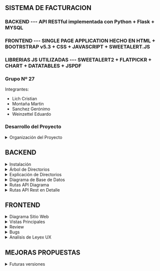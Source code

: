 ## SISTEMA DE FACTURACION 
### BACKEND --- API RESTful implementada con Python + Flask + MYSQL
### FRONTEND --- SINGLE PAGE APPLICATION HECHO EN HTML + BOOTRSTRAP v5.3 + CSS + JAVASCRIPT + SWEETALERT.JS
### LIBRERIAS JS UTILIZADAS --- SWEETALERT2 + FLATPICKR + CHART + DATATABLES + JSPDF


### Grupo Nº 27
Integrantes:
- Lich Cristian
- Montaña Martin
- Sanchez Gerónimo
- Weinzettel Eduardo

### Desarrollo del Proyecto

<details>
<summary>Organización del Proyecto</summary>
	
### Estructura del Repositorio
El desarrollo de nuestro proyecto se ha llevado a cabo de manera estructurada, dividiendo las tareas entre dos ramas principales: Backend y Frontend. GitHub ha sido la herramienta clave para gestionar el versionado de nuestro código, permitiéndonos colaborar de manera efectiva y mantener un flujo de trabajo organizado.

### Backend
En la rama Backend, nos centramos en la construcción de la APIRestful que sirve como columna vertebral de nuestra aplicación. Desde esta rama, se han creado las diversas funcionalidades, rutas y modelos de cada entidad de nuestra base de datos. Cada componente ha sido diseñado para garantizar un modelo generalizado y reutilizable.

### Frontend
En la rama Frontend, nos dedicamos a desarrollar la interfaz de usuario, utilizando HTML y Bootstrap como esqueleto principal. Estos componentes son responsables de recibir y mostrar los datos al usuario de manera intuitiva y atractiva. La integración con el backend se lleva a cabo mediante JavaScript vanilla, aprovechando las promesas para establecer una comunicación entre el cliente y el servidor.

### Validación y Pruebas
Una vez completada la fase inicial del desarrollo, nos centramos en la validación y prueba de nuestras implementaciones. Utilizamos Thunder Client como nuestra herramienta de testeo para comprobar las rutas de la API. Esto nos asegura que todas las operaciones se ejecuten según lo previsto y que la comunicación entre el frontend y el backend sea confiable.


Con esta sólida estructura y metodología de desarrollo, nuestro proyecto avanza hacia la creación de una aplicación robusta. La colaboración entre las ramas Backend y Frontend, respaldada por las capacidades de GitHub, nos permite mantener un código base coherente y escalable a medida que continuamos implementando nuevas funcionalidades y mejoras.

</details>



## BACKEND

<details>
<summary>Instalación</summary>
	
1. Crear directorio de proyecto (PROYECTO)

2. Crear entorno virtual    **py -3 -m venv .venv**

3. Activamos el entorno virtual  **.\.venv\Scripts\activate**

4. Creamos el archivo de requisitos
 - **requirements.txt**
	+ flask == 2.3.3
	+ flask-mysqldb == 1.0.1
	+ PyJWT == 2.8.0
	+ flask-cors

5. Instalar dependencias    **pip install -r requirements.txt** 

</details>

<details>
<summary>Árbol de Directorios</summary>

6. Crear estructura de directorios
	* /PROYECTO
		* /PROYECTO/backend/api
			+ /PROYECTO/backend/api/routes
				* /PROYECTO/backend/api/routes/client.py
			+ /PROYECTO/backend/api/models
				* /PROYECTO/backend/api/models/client.py
			+ /PROYECTO/backend/api/db
				* /PROYECTO/backend/api/db/dp.py
			+ /PROYECTO/backend/api/thunder-collection
			+ /PROYECTO/backend/api/__init__.py
			+ /PROYECTO/backend/api/utils.py
			+ /PROYECTO/backend/api/PWGenerator.py
		* /PROYECTO/backend/main.py
		* /PROYECTO/backend/requirements.txt
		* /PROYECTO/backend/endpointments.txt

  		* /PROYECTO/frontend
			+ /PROYECTO/frontend/img
    			+ /PROYECTO/frontend/js
      				* /PROYECTO/frontend/js/CRUD_clientes.js
      			+ /PROYECTO/frontend/styles
      		* /PROYECTO/frontend/dashboard.html
      		* /PROYECTO/frontend/index.html

</details>

<details>
<summary>Explicación de Directorios</summary>	

### Directorios 
+ /backend carpeta principal donde se concentra la logica del proyecto
+ /backend/api organiza la estructura interna de la aplicación.
+ /backend/api/routes contiene todos los archivos relacionados con las creaciones de rutas, cada uno agrupando las rutas referidas a un mismo recurso.
+ /backend/api/models contiene todos los archivos relacionados con las definiciones de clases, principalmente para facilitar el formateo de datos desde la BD en formato JSON.
+ /backend/api/db contiene lo relacionado a la configuración y conección a la BD.

+ /frontend carpeta principal donde se organiza los archivos HTML, CSS y Javascript
+ /frontend/js contiene los archivos necesarios para realizar los fetch al back y aplicar el dinamismo al sitio web
+ /frontend/styles contiene las hojas de estilo del sitio
+ /frontend- se encuentran los archivos HTML
</details>

<details>
<summary>Diagrama de Base de Datos</summary>

A continuación un diagrama de la base de datos implementada en mysql.
En el repositorio se encuentra el script para crear la misma.
	
![image](https://github.com/mmontana83/proyecto-upso/assets/101347311/ab5e6b80-e615-417d-bf7d-c5df1cd8457c)

En cuanto al acceso a la base de datos, se decidió por el uso de stored procedures en MySQL en lugar de ejecutar consultas directamente desde el lenguaje de programación. Esto tiene varias ventajas y puede ser conveniente en ciertos escenarios. A continuación algunas razones:

### Reutilización de Código:
Almacenar consultas complejas en un procedimiento almacenado permite reutilizar el código en diferentes partes de tu aplicación sin tener que repetir la lógica de la consulta en cada lugar. Esto facilita el mantenimiento y la consistencia del código.

### Seguridad:
Los procedimientos almacenados pueden proporcionar una capa adicional de seguridad al limitar el acceso directo a las tablas y vistas. Se pueden conceder permisos específicos solo para ejecutar el procedimiento almacenado y no directamente sobre las tablas, reduciendo así el riesgo de inyección de SQL.

### Optimización del Rendimiento:
Los stored procedures se pueden compilar y almacenar en caché, lo que puede mejorar el rendimiento en comparación con la ejecución de consultas directas desde el código. Esto es especialmente útil cuando se trata de consultas complejas que se ejecutan con frecuencia.

### Abstracción de la Lógica de Negocio:
Al mover la lógica de negocio a procedimientos almacenados, se puede separar claramente la capa de acceso a datos de la lógica de la aplicación. Esto mejora la modularidad y facilita futuros cambios en la lógica sin afectar directamente a las consultas en el código.

### Facilidad en Mantenimiento:
Cambios en la lógica de la base de datos, como ajustes en las consultas o la estructura de las tablas, pueden gestionarse de manera centralizada en el stored procedure sin necesidad de modificar el código de la aplicación.

### Transacciones:
Los stored procedures pueden contener transacciones, lo que permite ejecutar varias consultas como una única unidad atómica. Esto garantiza la consistencia de los datos, ya que todas las operaciones se realizan correctamente o ninguna se realiza.
Es importante mencionar que, si bien los stored procedures tienen ventajas, también tienen algunas desventajas, como una mayor complejidad en el manejo del código y una dependencia más fuerte de la base de datos específica. 
	
</details>

<details>
<summary>Rutas API Diagrama</summary>

![image](https://github.com/mmontana83/proyecto-upso/assets/101347311/935e448e-3f91-41fd-8877-d6fcb06e09e9)
	
</details>

<details>
<summary>Rutas API Rest en Detalle</summary>
	
<Rule '/login' (POST, OPTIONS) -> login>
- Parámetros de Entrada: Authentication <Username, Password>
- Json Body: None
- Json Salida: {"apellido", "email", "id_usuario", "nombre", "telefono", "token"}, 200, 401, 409

<Rule '/usuario/<id_usuario>/cliente' (GET, HEAD, OPTIONS) -> get_clientes_by_usuario>
- Parámetros de entrada: <id_usuario>
- Json Headers: user-id = <id_usuario>, x-access-token = token
- Json Body: None
- Json Respuesta: [{ "apellido", "condicionIVA", "direccion", "email", "empresa", "id_cliente", "nombre", "telefono"}, …], 200, 401, 409

<Rule '/usuario/<id_usuario>/cliente' (POST, OPTIONS) -> registrar_cliente>
- Parámetros de entrada: <id_usuario>
- Json Headers: user-id = <id_usuario>, x-access-token = token
- Json Body: {"id_cliente", "nombre", "apellido", "empresa",  "email", "telefono",  "direccion", "id_tipoCondicionIVA"}
- Json Respuesta: 200, 401, 409

<Rule '/usuario/<id_usuario>/cliente/<id_cliente>' (GET, HEAD, OPTIONS) -> get_cliente_by_id_cliente>
- Parámetros de entrada: <id_usuario>, <id_cliente>
- Json Headers: user-id = <id_usuario>, x-access-token = token
- Json Body: None
- Json Respuesta: { "apellido", "condicionIVA", "direccion", "email", "empresa", "estado", "id_cliente", "nombre", "telefono"}, 200, 401, 409

<Rule '/usuario/<id_usuario>/cliente/<id_cliente>' (POST, OPTIONS) -> actualizar_cliente>
- Parámetros de entrada: <id_usuario>, <id_cliente>
- Json Headers: user-id = <id_usuario>, x-access-token = token
- Json Body: { "nombre", "apellido", "empresa", "email", "telefono", "direccion", "id_tipoCondicionIVA"}
- Json Salida: Respuesta 200, 401, 409

<Rule '/usuario/<id_usuario>/cliente/<id_cliente>' (DELETE, OPTIONS) -> eliminar_cliente>
- Parámetros de entrada: <id_usuario>, <id_cliente>
- Json Headers: user-id = <id_usuario>, x-access-token = token
- Json Body: None
- Json Salida: Respuesta 200, 401, 409

<Rule '/usuario/<id_usuario>/cliente/<id_cliente>' (PUT, OPTIONS) -> alta_cliente>
- Parámetros de entrada: <id_usuario>, <id_cliente>
- Json Headers: user-id = <id_usuario>, x-access-token = token
- Json Body: None
- Json Salida: Respuesta 200, 401, 409

<Rule '/usuario/<id_usuario>/cliente/<id_cliente>/estado' (GET, HEAD, OPTIONS) -> get_estadocliente_by_id_cliente>
- Parámetros de entrada: <id_usuario>, <id_cliente>
- Json Headers: user-id = <id_usuario>, x-access-token = token
- Json Body: None
- Json Salida: Respuesta 200, 401, 409

<Rule '/usuario/<id_usuario>/facturas' (GET, HEAD, OPTIONS) -> get_facturas_by_usuario>
- Parámetros de entrada: <id_usuario>
- Json Headers: user-id = <id_usuario>, x-access-token = token
- Json Body: None
- Json Salida: [{"condicionIVA", "condicionVenta", "direccion", "fecha", "id_cliente", "nroFactura", "razonSocial", "telefono", "tipoFactura", "total"},…] 200, 401, 409

<Rule '/usuario/<id_usuario>/cliente/<id_cliente>/factura' (GET, HEAD, OPTIONS) -> get_facturas_by_cliente>
- Parámetros de entrada: <id_usuario>, <id_cliente>
- Json Headers: user-id = <id_usuario>, x-access-token = token
- Json Body: None
- Json Salida: [{"condicionIVA", "condicionVenta", "direccion", "fecha", "id_cliente", "nroFactura", "razonSocial", "telefono", "tipoFactura", "total"},…] 200, 401, 409

<Rule '/usuario/<id_usuario>/cliente/<id_cliente>/factura' (POST, OPTIONS) -> insertarFactura>
- Parámetros de entrada: <id_usuario>, <id_cliente>
- Json Headers: user-id = <id_usuario>, x-access-token = token
- Json Body: {"encabezado": {"fecha","total","id_tipoFactura","id_condicionVenta": 2},"detalle": [{"id_producto", "cantidad", "precio"},…]}
- Json Salida: Respuesta 200, 401, 409

<Rule '/usuario/<id_usuario>/cliente/<id_cliente>/factura/<nroFactura>' (GET, HEAD, OPTIONS) -> get_factura_by_cliente>
- Parámetros de entrada: <id_usuario>, <id_cliente>
- Json Headers: user-id = <id_usuario>, x-access-token = token
- Json Body: None
- Json Salida: [“encabezado”: {"condicionIVA", "condicionVenta", "direccion", "fecha", "id_cliente", "nroFactura", "razonSocial", "telefono", "tipoFactura", "total"}, “detalle”:[{"cantidad", "precio", "precioTotal", "producto"},…]] 200, 401, 409

<Rule '/usuario/<id_usuario>/ultimoNroFactura' (GET, HEAD, OPTIONS) -> get_ultimoNroFactura_by_usuario>
- Parámetros de entrada: <id_usuario>, <id_cliente>
- Json Headers: user-id = <id_usuario>, x-access-token = token
- Json Body: None
- Json Salida: {"id_cliente", "ultimoNroFactura"} 200, 401, 409

<Rule '/dashboard/listarTipoCondicionIVA' (GET, HEAD, OPTIONS) -> mostrarTipoCondicionIVA>
- Parámetros de entrada: None
- Json Headers: user-id = <id_usuario>, x-access-token = token
- Json Body: None
- Json Salida: [{"descripcion", "id_tipoCondicionIVA"},…], 200, 401, 409

<Rule '/dashboard/listarTipoFactura' (GET, HEAD, OPTIONS) -> mostrarTipoFactura>
- Parámetros de entrada: None
- Json Headers: user-id = <id_usuario>, x-access-token = token
- Json Body: None
- Json Salida: [{"id_tipoFactura", "tipoFactura"},…], 200, 401, 409

<Rule '/dashboard/listarTipoProducto' (GET, HEAD, OPTIONS) -> mostrarTipoProducto>
- Parámetros de entrada: None
- Json Headers: user-id = <id_usuario>, x-access-token = token
- Json Body: None
- Json Salida: [{"id_tipoProducto", "tipoProducto"},…], 200, 401, 409

<Rule '/dashboard/listarTipoCondicionVenta' (GET, HEAD, OPTIONS) -> mostrarTipoCondicionVenta>
- Parámetros de entrada: None
- Json Headers: user-id = <id_usuario>, x-access-token = token
- Json Body: None
- Json Salida: [{"descripcion ", "id_tipoCondicionVenta"},…], 200, 401, 409

<Rule '/usuario/<id_usuario>/dashboard/controlStock' (GET, HEAD, OPTIONS) -> get_controlStock>
- Parámetros de entrada: <id_usuario>
- Json Headers: user-id = <id_usuario>, x-access-token = token
- Json Body: None
- Json Salida: [{"Producto", "Stock"},…], 200, 401, 409

<Rule '/usuario/<id_usuario>/dashboard/historialVentas' (GET, HEAD, OPTIONS) -> get_historialVentas>
- Parámetros de entrada: <id_usuario>
- Json Headers: user-id = <id_usuario>, x-access-token = token
- Json Body: None
- Json Salida: {…,“2022”: {"Mes", "Venta"},…], “2023” : {"Mes", "Venta"},…],…}, 200, 401, 409

<Rule '/usuario/<id_usuario>/dashboard/movimientoStock' (GET, HEAD, OPTIONS) -> get_movimientoStock>
- Parámetros de entrada: <id_usuario>
- Json Headers: user-id = <id_usuario>, x-access-token = token
- Json Body: None
- Json Salida: [{"Cliente","Factura","Fecha", "Movimiento", "Precio", "Producto"},…], 200, 401, 409

<Rule '/usuario/<id_usuario>/dashboard/rankingVentasByCliente' (GET, HEAD, OPTIONS) -> get_rankingVentasByCliente>
- Parámetros de entrada: <id_usuario>
- Json Headers: user-id = <id_usuario>, x-access-token = token
- Json Body: None
- Json Salida: [{"Cliente","Venta"},…], 200, 401, 409

<Rule '/usuario/<id_usuario>/dashboard/rankingVentasByProducto' (GET, HEAD, OPTIONS) -> get_rankingVentasByProducto>
- Parámetros de entrada: <id_usuario>
- Json Headers: user-id = <id_usuario>, x-access-token = token
- Json Body: None
- Json Salida: [{"Producto","Venta"},…], 200, 401, 409

<Rule '/usuario/<id_usuario>/dashboard/rankingVentasByServicio' (GET, HEAD, OPTIONS) -> get_rankingVentasByServicio>
- Parámetros de entrada: <id_usuario>
- Json Headers: user-id = <id_usuario>, x-access-token = token
- Json Body: None
- Json Salida: [{"Servicio","Venta"},…], 200, 401, 409

<Rule '/usuario/<id_usuario>/dashboard/ventasTotales' (GET, HEAD, OPTIONS) -> get_ventasTotales>
- Parámetros de entrada: <id_usuario>
- Json Headers: user-id = <id_usuario>, x-access-token = token
- Json Body: None
- Json Salida: {“VentasTotales”}, 200, 401, 409

<Rule '/usuario/<id_usuario>/dashboard/ventasTotalesMesActual' (GET, HEAD, OPTIONS) -> get_ventasTotalesMesActual>
- Parámetros de entrada: <id_usuario>
- Json Headers: user-id = <id_usuario>, x-access-token = token
- Json Body: None
- Json Salida: {“VentasTotalesMesActual”}, 200, 401, 409

<Rule '/usuario/<id_usuario>/dashboard/clientesActivos' (GET, HEAD, OPTIONS) -> get_clientesActivos>
- Parámetros de entrada: <id_usuario>
- Json Headers: user-id = <id_usuario>, x-access-token = token
- Json Body: None
- Json Salida: {“ClientesActivos”}, 200, 401, 409

<Rule '/usuario/<id_usuario>/producto/<codigoProducto>' (POST, OPTIONS) -> actualizar_producto>
- Parámetros de entrada: <id_usuario>, <codigoProducto>
- Json Headers: user-id = <id_usuario>, x-access-token = token
- Json Body: { "producto", "descripcion", "precio", "stock", "id_tipoProducto"}
- Json Salida: Respuesta 200, 401, 409

<Rule '/usuario/<id_usuario>/producto/<codigoProducto>' (PUT, OPTIONS) -> post_alta_producto_by_usuario>
- Parámetros de entrada: <id_usuario>, <codigoProducto >
- Json Headers: user-id = <id_usuario>, x-access-token = token
- Json Body: None
- Json Salida: Respuesta 200, 401, 409

<Rule '/usuario/<id_usuario>/producto/<codigoProducto>' (GET, HEAD, OPTIONS) -> get_producto_by_id_usuario>
- Parámetros de entrada: <id_usuario>, <codigoProducto >
- Json Headers: user-id = <id_usuario>, x-access-token = token
- Json Body: None
- Json Salida: {"codigoProducto", "descripcion", "id_producto", "id_tipoProducto", "precio", "producto", "stock"} Respuesta 200, 401, 409

<Rule '/usuario/<id_usuario>/productos' (GET, HEAD, OPTIONS) -> get_productos_by_id_usuario>
- Parámetros de entrada: <id_usuario>, <codigoProducto >
- Json Headers: user-id = <id_usuario>, x-access-token = token
- Json Body: None
- Json Salida: [{"codigoProducto", "descripcion", "id_producto", "id_tipoProducto", "precio", "producto", "stock"},…] Respuesta 200, 401, 409

<Rule '/usuario/<id_usuario>/producto/<codigoProducto>' (DELETE, OPTIONS) -> eliminar_producto>
- Parámetros de entrada: <id_usuario>, <codigoProducto>
- Json Headers: user-id = <id_usuario>, x-access-token = token
- Json Body: None
- Json Salida: Respuesta 200, 401, 409

<Rule '/usuario/<id_usuario>/producto/' (POST, OPTIONS) -> insertar_producto>
- Parámetros de entrada: <id_usuario>
- Json Headers: user-id = <id_usuario>, x-access-token = token
- Json Body: {"codigoProducto”, “producto”, “descripción”, “precio”, “stock”, “id_tipoProducto”}
- Json Respuesta: 200, 401, 409

<Rule '/usuario/<id_usuario>/producto/<id_producto>/stock' (GET, HEAD, OPTIONS) -> get_stock_by_codigoProducto>])
- Parámetros de entrada: <id_usuario>, <id_producto>
- Json Headers: user-id = <id_usuario>, x-access-token = token
- Json Body: {"id_tipoProducto”, “stock”}
- Json Respuesta: 200, 401, 409

</details>

## FRONTEND

<details>
<summary>Diagrama Sitio Web</summary>

![image](https://github.com/mmontana83/proyecto-upso/assets/101347311/9fcc4099-5d76-488e-a0fa-81b20cd7a10a)

</details>

<details>
<summary>Vistas Principales</summary>
Lo primero que vemos al abrir la URL es la página de ingreso donde aparece la opción de Logueo. 
Es necesario tener una cuenta para acceder a las funcionalidades del sistema.

![image](https://github.com/mmontana83/proyecto-upso/assets/64754435/90d12db2-eb0c-4327-97d9-5020e6513438)

Luego de loguearse podemos comenzar a utilizar todas las funcionalidades que la página nos ofrece

![image](https://github.com/mmontana83/proyecto-upso/assets/64754435/73601054-e3c9-4407-b553-d91443ff5048)

####VISTA RESPONSIVE
La siguiente imagen ilustra cómo nuestra aplicación se ajusta a pantallas más pequeñas
manteniendo la usabilidad y proporcionando una experiencia fluida para los usuarios móviles.

![image](https://github.com/mmontana83/proyecto-upso/assets/64754435/068a4b50-f774-4a54-ab14-43565152556e)


</details>

<details>
<summary>Review</summary>

En la fase inicial de modelación de la base de datos, nos encontramos con ciertas dificultades, especialmente al abordar la pregunta crucial: ¿qué datos deben persistir en la tabla de facturas? La presencia de datos como el "Precio" tanto en la tabla de facturas como en la de productos generó un dilema inicial. A pesar de estos desafíos, pudimos superarlos a medida que avanzaba el proyecto.

Mientras el Backend trabajaba en la creación de las rutas, simultáneamente, el Frontend tomaba forma. Durante este proceso, surgieron diversas problemáticas que se resolvieron a medida que avanzábamos. El desarrollo del esqueleto HTML y CSS marcó el inicio del Frontend, pero en un punto crucial, tomamos la decisión de migrar hacia Bootstrap 5.3. Esta elección resultó ser un cambio acertado, ya que la flexibilidad de Bootstrap simplificó significativamente el diseño, sumando a la experiencia del usuario.

Enfrentamos un gran desafío al lidiar con la escasa experiencia en Javascript. Las horas de estudio y los tutoriales se convirtieron en una parte integral del proceso para lograr la conexión efectiva entre el Frontend y el Backend, así como la implementación de las diversas funcionalidades en cada sección de la aplicación.

Finalmente, nos sumergimos en la etapa de pruebas manuales, registrando y corrigiendo errores para depurar la aplicación. Aunque algunos problemas surgieron, solo un selecto grupo de ellos se incorporaron a nuestras correcciones finales. Esta experiencia, con sus altibajos, ha sido invaluable para el crecimiento del equipo y la mejora continua de nuestro proyecto. En conjunto, cada desafío superado ha contribuido a una aplicación más robusta y funcional.
</details>

<details>
<summary>Bugs</summary>
En este segmento se puede observar el trabajo que realizó el equipo para testear la App y se reportaron los siguientes bugs

![image](https://github.com/mmontana83/proyecto-upso/assets/64754435/0ba95737-c4c3-4e2e-9100-61a6dd4f8c5d)
![image](https://github.com/mmontana83/proyecto-upso/assets/64754435/e3381a27-de37-48a6-9eb3-f5bf977791ad)
![image](https://github.com/mmontana83/proyecto-upso/assets/64754435/f640da90-4cda-4752-a600-dd4e6e87d943)
![image](https://github.com/mmontana83/proyecto-upso/assets/64754435/ab83b436-50b3-4d31-be6f-6f76e8e36f90)

</details>

<details>
<summary>Analisis de Leyex UX</summary>

En esta sección, exploraremos las Leyes UX para evaluar el diseño de nuestra aplicación.

1. Ley de Hick: La aplicación sigue el principio de diseño sencillo e intuitivo, presentando funcionalidades básicas que no generan confusión en la realización de tareas específicas.

2. Ley de Fitts: En cuanto a la accesibilidad de las funciones, la aplicación ofrece diversas rutas para utilizarlas, brindando flexibilidad en la interacción del usuario.

3. Ley de Miller: Similar a la Ley de Hick, la aplicación presenta secciones claras y concisas, facilitando al usuario la exploración y utilización de todas las funcionalidades disponibles.

4. Ley de Jakob: La interfaz de la aplicación se asemeja a otras aplicaciones similares, proporcionando una experiencia de usabilidad consistente y familiar para el usuario.

5. Ley de Proximidad: La aplicación organiza su contenido en tres secciones principales: "Clientes", "Productos" y "Facturas", además de agrupar datos relevantes en una sección aparte llamada "Dashboard". Esta estructura mejora la navegabilidad y la comprensión de la información.

6. Ley de Pregnancia: A primera vista, el contenido principal se presenta de manera clara, con elementos cuidadosamente posicionados para una fácil distinción. La disposición visual contribuye a una experiencia de usuario efectiva y atractiva.

7.  Ley de Similitud o Semejanza: La aplicación utiliza una paleta de colores selecta, centrada principalmente en botones de tonalidad azul y botones grises para las diversas acciones. Esta consistencia visual contribuye a la claridad y coherencia del diseño. Además, las advertencias de errores o mensajes de éxito se presentan utilizando colores apropiados y predecibles, mejorando la comprensión y respuesta del usuario ante diferentes situaciones.


</details>



## MEJORAS PROPUESTAS
<details>>
<summary>Futuras versiones</summary>
	
* Se propone restringir el tipo de factura en base a la condición con respecto al IVA del cliente.
* Modificar los gráficos o forma en la cual se muestra el stock de los productos teniendo en cuenta las generalidades de las reglas de negocio.
* Utilizar API’s de terceros para mejorar el ingreso de datos o guardado de los mismos.
* Crear Nota de Crédito para anulación de Facturas.
* Que los productos con Stock 0 no se muestren o no se puedan seleccionar, para la compra.
* En el dashboard en la parte de Movimiento de Stock, al cambiar a la página siguiente te desplaza la misma y te corre de la vista de Mov. de Stock, cuando debería quedar en esa posición.
* En Agregar Cliente, el campo domicilio, debería abrirse en Provincia, Ciudad, Calle, Altura, Piso, Dep. así el sistema puede ser utilizado por usuarios con clientes en
varias provincias. Siendo más abarcativos podríamos agregar País, para aquellos que puedan vender al exterior.
* La Provincia, Ciudad y Calle (si agregamos País, también aplicaría) debería obtenerse de una Base de Datos, así evitamos errores de tipeo que distorsionen los datos de nuestra BD y ofrezca resultados de estadísticas poco confiables.
* Se podría implementar el envío de factura electrónica
* En la parte Factura,  Método de Pago se podría implementar el pago por medios electrónicos o con Aplicaciones.
* El stock podría ser un campo de Productos
* Se podría agregar un campo adicional por cada producto “stock mínimo”, que cuando el stock de ese producto llegue a esa cantidad, nos avise que hay que  realizar un pedido del producto. Este stock mínimo variará de acuerdo al producto y cuánto demore su proceso de reposición.

</details>



